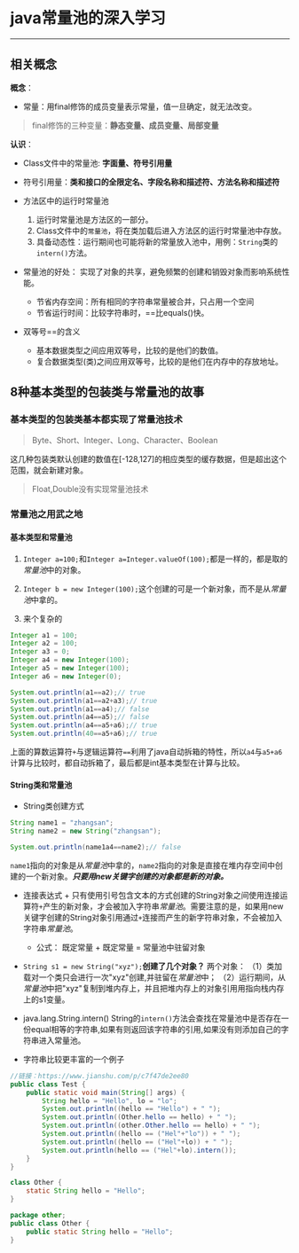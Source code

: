 # java常量池的深入学习

----------

## 相关概念

**概念**：
* 常量：用final修饰的成员变量表示常量，值一旦确定，就无法改变。
> final修饰的三种变量：**静态变量、成员变量、局部变量** 

**认识**：
* Class文件中的常量池: **字面量、符号引用量**

* 符号引用量：**类和接口的全限定名、字段名称和描述符、方法名称和描述符**


* 方法区中的运行时常量池
  1. 运行时常量池是方法区的一部分。
  2. Class文件中的`常量池`，将在类加载后进入方法区的运行时常量池中存放。
  3. 具备动态性：运行期间也可能将新的常量放入池中，用例：`String`类的`intern()`方法。


* 常量池的好处：
  实现了对象的共享，避免频繁的创建和销毁对象而影响系统性能。
	* 节省内存空间：所有相同的字符串常量被合并，只占用一个空间
	* 节省运行时间：比较字符串时，==比equals()快。


* 双等号==的含义
  * 基本数据类型之间应用双等号，比较的是他们的数值。
  * 复合数据类型(类)之间应用双等号，比较的是他们在内存中的存放地址。


## 8种基本类型的包装类与常量池的故事

### 基本类型的包装类基本都实现了常量池技术
> Byte、Short、Integer、Long、Character、Boolean

这几种包装类默认创建的数值在[-128,127]的相应类型的缓存数据，但是超出这个范围，就会新建对象。

> Float,Double没有实现常量池技术

### 常量池之用武之地

#### 基本类型和常量池

1. `Integer a=100;`和`Integer a=Integer.valueOf(100);`都是一样的，都是取的*常量池*中的对象。

2. `Integer b = new Integer(100);`这个创建的可是一个新对象，而不是从*常量池*中拿的。

3. 来个复杂的

```java
Integer a1 = 100;
Integer a2 = 100;
Integer a3 = 0;
Integer a4 = new Integer(100);
Integer a5 = new Integer(100);
Integer a6 = new Integer(0);

System.out.println(a1==a2);// true
System.out.println(a1==a2+a3);// true
System.out.println(a1==a4);// false
System.out.println(a4==a5);// false
System.out.println(a4==a5+a6);// true
System.out.println(40==a5+a6);// true
```
上面的算数运算符`+`与逻辑运算符`==`利用了java自动拆箱的特性，所以`a4`与`a5+a6`计算与比较时，都自动拆箱了，最后都是int基本类型在计算与比较。

#### String类和常量池
* String类创建方式

```java
String name1 = "zhangsan";
String name2 = new String("zhangsan");

System.out.println(name1a4==name2);// false
```
`name1`指向的对象是从*常量池*中拿的，`name2`指向的对象是直接在堆内存空间中创建的一个新对象。***只要用new关键字创建的对象都是新的对象。***

* 连接表达式 +
只有使用引号包含文本的方式创建的String对象之间使用连接运算符`+`产生的新对象，才会被加入字符串*常量池*。需要注意的是，如果用new关键字创建的String对象引用通过`+`连接而产生的新字符串对象，不会被加入字符串*常量池*。

	* 公式： 既定常量 + 既定常量 = 常量池中驻留对象 

* `String s1 = new String("xyz");`**创建了几个对象？** 
两个对象：
（1）类加载对一个类只会进行一次"xyz"创建,并驻留在*常量池*中；
（2）运行期间，从*常量池*中把"xyz"复制到堆内存上，并且把堆内存上的对象引用用指向栈内存上的s1变量。

* java.lang.String.intern()
String的`intern()`方法会查找在常量池中是否存在一份equal相等的字符串,如果有则返回该字符串的引用,如果没有则添加自己的字符串进入常量池。

* 字符串比较更丰富的一个例子

```java
//链接：https://www.jianshu.com/p/c7f47de2ee80
public class Test { 
	public static void main(String[] args) { 
		String hello = "Hello", lo = "lo"; 
		System.out.println((hello == "Hello") + " ");
		System.out.println((Other.hello == hello) + " ");
		System.out.println((other.Other.hello == hello) + " "); 
		System.out.println((hello == ("Hel"+"lo")) + " ");
		System.out.println((hello == ("Hel"+lo)) + " ");
		System.out.println(hello == ("Hel"+lo).intern()); 
	} 
}

class Other { 
	static String hello = "Hello"; 
}

package other;
public class Other { 
	public static String hello = "Hello"; 
}
```